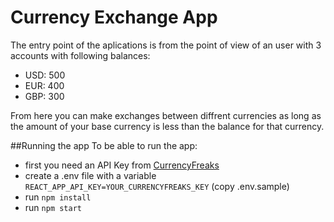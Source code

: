 # Currency Exchange App

The entry point of the aplications is from the point of view of an user with 3 accounts with following balances:
  * USD: 500
  * EUR: 400
  * GBP: 300

From here you can make exchanges between diffrent currencies as long as the amount of your base currency is less than the balance for that currency.

##Running the app
To be able to run the app:
  - first you need an API Key from [CurrencyFreaks](https://currencyfreaks.com/ "CurrencyFreaks link title")
  - create a .env file with a variable ```REACT_APP_API_KEY=YOUR_CURRENCYFREAKS_KEY``` (copy .env.sample)
  - run ```npm install```
  - run ```npm start```




